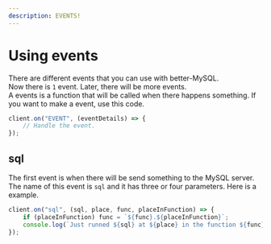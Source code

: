 ```yaml
---
description: EVENTS!
---
```


# Using events

There are different events that you can use with better-MySQL.   
Now there is `1` event. Later, there will be more events.  
A events is a function that will be called when there happens something. If you want to make a event, use this code.

```javascript
client.on("EVENT", (eventDetails) => {
    // Handle the event.
});
```

## sql

The first event is when there will be send something to the MySQL server. The name of this event is `sql` and it has three or four parameters.  Here is a example.

```javascript
client.on("sql", (sql, place, func, placeInFunction) => {
    if (placeInFunction) func = `${func}.${placeInFunction}`;
    console.log(`Just runned ${sql} at ${place} in the function ${func}!`);
});
```

